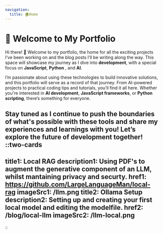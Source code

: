 ```yaml
---
navigation:
  title: 🏠Home
---
```




# 🚀 Welcome to My Portfolio

Hi there! 👋 Welcome to my portfolio, the home for all the exciting projects I’ve been working on and the blog posts I’ll be writing along the way. This space will showcase my journey as I dive into **development**, with a special focus on **JavaScript**, **Python** , and **AI**.

I’m passionate about using these technologies to build innovative solutions, and this portfolio will serve as a record of that journey. From AI-powered projects to practical coding tips and tutorials, you’ll find it all here. Whether you're interested in **AI development**, **JavaScript frameworks**, or **Python scripting**, there’s something for everyone.

Stay tuned as I continue to push the boundaries of what's possible with these tools and share my experiences and learnings with you! Let’s explore the future of **development** together! 
::two-cards
---
title1: Local RAG
description1: Using PDF's to augment the generative component of an LLM, whilst mantaining privacy and securty.
href1: https://github.com/LargeLanguageMan/local-rag
imageSrc1: /llm.png
title2: Ollama Setup
description2: Setting up and creating your first local model and editing the modelfile.
href2: /blog/local-llm 
imageSrc2: /llm-local.png
---
::




